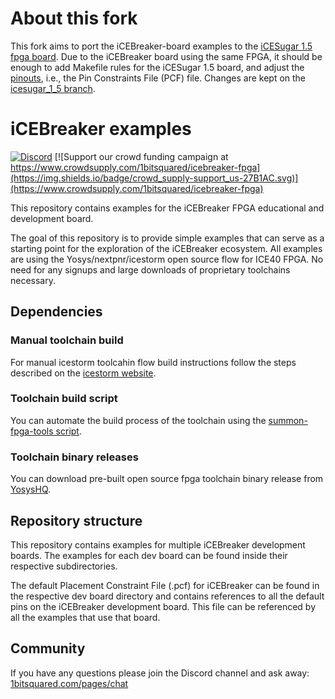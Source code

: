 # About this fork
This fork aims to port the iCEBreaker-board examples to the [iCESugar 1.5 fpga board](https://github.com/wuxx/icesugar/tree/master).
Due to the iCEBreaker board using the same FPGA, it should be enough to add Makefile rules for the iCESugar 1.5 board, and adjust the [pinouts](https://stm32world.com/wiki/ICESugar), i.e., the Pin Constraints File (PCF) file. Changes are kept on the [icesugar_1_5 branch](https://github.com/pjhusky/icebreaker-verilog-examples/tree/icesugar_1_5).

# iCEBreaker examples

[![Discord](https://img.shields.io/discord/613131135903596547?logo=discord)](https://discord.gg/P7FYThy) [![Support our crowd funding campaign at https://www.crowdsupply.com/1bitsquared/icebreaker-fpga](https://img.shields.io/badge/crowd_supply-support_us-27B1AC.svg)](https://www.crowdsupply.com/1bitsquared/icebreaker-fpga)

This repository contains examples for the iCEBreaker FPGA educational and development board.

The goal of this repository is to provide simple examples that can serve as a starting point for the exploration of the iCEBreaker ecosystem. All examples are using the Yosys/nextpnr/icestorm open source flow for ICE40 FPGA. No need for any signups and large downloads of proprietary toolchains necessary.

## Dependencies

### Manual toolchain build

For manual icestorm toolcahin flow build instructions follow the steps described on the [icestorm website](http://www.clifford.at/icestorm/#install).

### Toolchain build script

You can automate the build process of the toolchain using the [summon-fpga-tools script](https://github.com/open-tool-forge/summon-fpga-tools).

### Toolchain binary releases

You can download pre-built open source fpga toolchain binary release from [YosysHQ](https://github.com/YosysHQ/oss-cad-suite-build).

## Repository structure

This repository contains examples for multiple iCEBreaker development boards. The examples for each dev board can be found inside their respective subdirectories.

The default Placement Constraint File (.pcf) for iCEBreaker can be found in the respective dev board directory and contains references to all the default pins on the iCEBreaker development board. This file can be referenced by all the examples that use that board.

## Community

If you have any questions please join the Discord channel and ask away: [1bitsquared.com/pages/chat](https://1bitsquared.com/pages/chat/)
